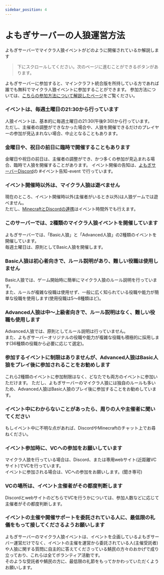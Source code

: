 ```yaml
---
sidebar_position: 4
---
```


# よもぎサーバーの人狼運営方法

よもぎサーバーでマイクラ人狼イベントがどのように開催されているか解説します

> 下にスクロールしてください。次のページに進むことができるボタンがあります。

よもぎサーバーに参加すると、マインクラフト統合版を所持している方であれば誰でも無料でマイクラ人狼イベントに参加することができます。
参加方法については、[こちらの参加方法について解説したページ](https://yomogi-server-dev.github.io/guide-docs/docs/wolf/how-to-join)をご覧ください。

### イベントは、毎週土曜日の21:30から行っています

人狼イベントは、基本的に毎週土曜日の21:30(午後9:30)から行っています。  
ただし、主催者の調整ができなかった場合や、人狼を開催できるだけのプレイヤーの参加が見込まれない場合、中止となることもあります。

### 金曜日や、祝日の前日に臨時で開催することもあります

金曜日や祝日の前日は、主催者の調整ができ、かつ多くの参加が見込まれる場合、臨時で人狼を開催することがあります。
イベント開催の告知は、[よもぎサーバーDiscord](https://discord.gg/5Ck73dDgHs)の #イベント告知-event で行っています。

### イベント開催時以外は、マイクラ人狼は遊べません

現在のところ、イベント開催時以外(主催者がいるとき以外)は人狼ゲームでは遊べません。  
ただし、[MinecraftとDiscordの連携](https://yomogi-server-dev.github.io/guide-docs/docs/wolf/how-to-join#minecraftとdiscordを連携する)はイベント時間外でも行えます。

### このサーバーでは、2種類のマイクラ人狼イベントを開催しています

よもぎサーバーでは、「Basic人狼」と「Advanced人狼」の2種類のイベントを開催しています。  
毎週土曜日は、原則としてBasic人狼を開催します。  

### Basic人狼は初心者向きで、ルール説明があり、難しい役職は使用しません

Basic人狼では、ゲーム開始時に簡単にマイクラ人狼のルール説明を行っています。  
また、ルールが複雑な役職は使用せず、一般に広く知られている役職や能力が簡単な役職を使用します(使用役職は5～8種類ほど)。

### Advanced人狼は中～上級者向きで、ルール説明はなく、難しい役職も使用します

Advanced人狼では、原則としてルール説明は行っていません。  
また、よもぎサーバーオリジナルの役職や能力が複雑な役職も積極的に採用します(36種類の役職から必要に応じて選定)。

### 参加するイベントに制限はありませんが、Advanced人狼はBasic人狼をプレイ後に参加されることをお勧めします

これら2種類のイベントに参加制限はなく、どなたでも両方のイベントに参加いただけます。
ただし、よもぎサーバーのマイクラ人狼には独自のルールも多いため、Advanced人狼はBasic人狼のプレイ後に参加することをお勧めしています。

### イベント中にわからないことがあったら、周りの人や主催者に聞いてください

もしイベント中に不明な点があれば、DiscordやMinecraftのチャット上でお尋ねください。  

### イベント参加時に、VCへの参加をお願いしています

マイクラ人狼を行っている場合は、Discord、または専用webサイト(近距離VCサイト)でVCを行っています。  
イベントに参加される場合は、VCへの参加をお願いします。(聞き専可)

### VCの場所は、イベント主催者がその都度判断します

DiscordとwebサイトのどちらでVCを行うかについては、参加人数などに応じて主催者がその都度判断します。

### イベントの主催や開催サポートを委託されている人に、最低限の礼儀をもって接してくださるようお願いします

よもぎサーバーのマイクラ人狼イベントは、イベントを企画しているよもぎサーバー運営だけでなく、イベントの主催を運営から委託されている人(主催受託者)や人狼に関する質問に自主的に答えてくださっている鯖民の方々のおかげで成り立っており、これらは全てボランティア活動です。  
そのような受託者や鯖民の方に、最低限の礼節をもってかかわっていただくようお願いします。


